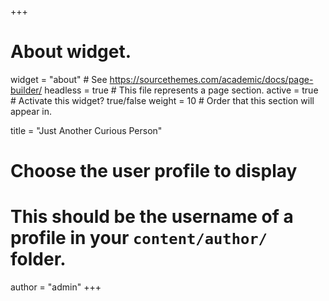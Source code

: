 +++
# About widget.
widget = "about"  # See https://sourcethemes.com/academic/docs/page-builder/
headless = true  # This file represents a page section.
active = true  # Activate this widget? true/false
weight = 10  # Order that this section will appear in.

title = "Just Another Curious Person"

# Choose the user profile to display
# This should be the username of a profile in your `content/author/` folder.
author = "admin"
+++
